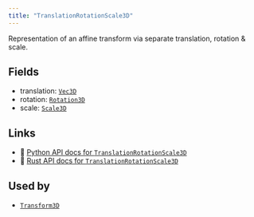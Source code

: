 ```yaml
---
title: "TranslationRotationScale3D"
---
```


Representation of an affine transform via separate translation, rotation & scale.

## Fields

* translation: [`Vec3D`](../datatypes/vec3d.md)
* rotation: [`Rotation3D`](../datatypes/rotation3d.md)
* scale: [`Scale3D`](../datatypes/scale3d.md)

## Links
 * 🐍 [Python API docs for `TranslationRotationScale3D`](https://ref.rerun.io/docs/python/stable/common/datatypes#rerun.datatypes.TranslationRotationScale3D)
 * 🦀 [Rust API docs for `TranslationRotationScale3D`](https://docs.rs/rerun/latest/rerun/datatypes/struct.TranslationRotationScale3D.html)


## Used by

* [`Transform3D`](../datatypes/transform3d.md)
